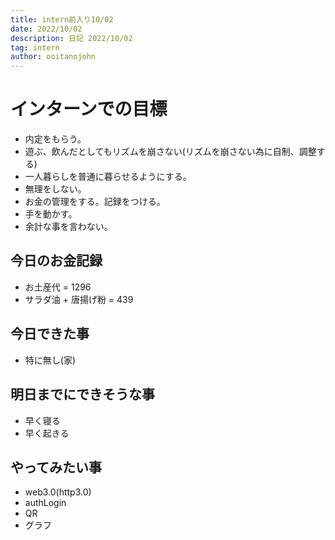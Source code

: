 ```yaml
---
title: intern前入り10/02
date: 2022/10/02
description: 日記 2022/10/02
tag: intern
author: ooitanojohn
---
```


# インターンでの目標

- 内定をもらう。
- 遊ぶ、飲んだとしてもリズムを崩さない(リズムを崩さない為に自制、調整する)
- 一人暮らしを普通に暮らせるようにする。
- 無理をしない。
- お金の管理をする。記録をつける。
- 手を動かす。
- 余計な事を言わない。

## 今日のお金記録

- お土産代 = 1296
- サラダ油 + 唐揚げ粉 = 439

## 今日できた事

- 特に無し(家)

## 明日までにできそうな事

- 早く寝る
- 早く起きる

## やってみたい事

- web3.0(http3.0)
- authLogin
- QR
- グラフ
